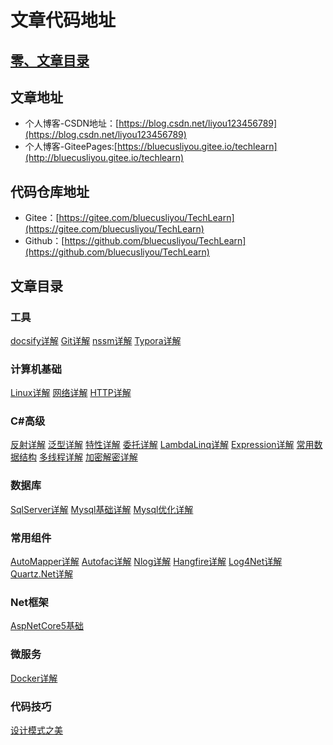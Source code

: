 # 文章代码地址
## [零、文章目录](https://blog.csdn.net/liyou123456789/article/details/119715435)
## 文章地址
- 个人博客-CSDN地址：[https://blog.csdn.net/liyou123456789](https://blog.csdn.net/liyou123456789)
- 个人博客-GiteePages:[https://bluecusliyou.gitee.io/techlearn](http://bluecusliyou.gitee.io/techlearn)
## 代码仓库地址
- Gitee：[https://gitee.com/bluecusliyou/TechLearn](https://gitee.com/bluecusliyou/TechLearn)
- Github：[https://github.com/bluecusliyou/TechLearn](https://github.com/bluecusliyou/TechLearn)
## 文章目录
### 工具
[docsify详解](https://blog.csdn.net/liyou123456789/article/details/124504727)
[Git详解](https://blog.csdn.net/liyou123456789/article/details/121411053)
[nssm详解](https://blog.csdn.net/liyou123456789/article/details/123094277)
[Typora详解](https://blog.csdn.net/liyou123456789/article/details/122657783)
### 计算机基础
[Linux详解](https://blog.csdn.net/liyou123456789/article/details/121548156)
[网络详解](https://blog.csdn.net/liyou123456789/article/details/122731144)
[HTTP详解](https://blog.csdn.net/liyou123456789/article/details/127138103)
### C#高级
[反射详解](https://blog.csdn.net/liyou123456789/article/details/119548050)
[泛型详解](https://blog.csdn.net/liyou123456789/article/details/119113577)
[特性详解](https://blog.csdn.net/liyou123456789/article/details/119314247)
[委托详解](https://blog.csdn.net/liyou123456789/article/details/119704294)
[LambdaLinq详解](https://blog.csdn.net/liyou123456789/article/details/119853634)
[Expression详解](https://blog.csdn.net/liyou123456789/article/details/119967779)
[常用数据结构](https://blog.csdn.net/liyou123456789/article/details/120070049)
[多线程详解](https://blog.csdn.net/liyou123456789/article/details/120595489)
[加密解密详解](https://blog.csdn.net/liyou123456789/article/details/120609269)
### 数据库
[SqlServer详解](https://blog.csdn.net/liyou123456789/article/details/121217959)
[Mysql基础详解](https://blog.csdn.net/liyou123456789/article/details/126023696)
[Mysql优化详解](https://blog.csdn.net/liyou123456789/article/details/126297268)
### 常用组件
[AutoMapper详解](https://blog.csdn.net/liyou123456789/article/details/125222690)
[Autofac详解](https://blog.csdn.net/liyou123456789/article/details/125331813)
[Nlog详解](https://blog.csdn.net/liyou123456789/article/details/125392815)
[Hangfire详解](https://blog.csdn.net/liyou123456789/article/details/125449302)
[Log4Net详解](https://blog.csdn.net/liyou123456789/article/details/126264613)
[Quartz.Net详解](https://blog.csdn.net/liyou123456789/article/details/126575055)
### Net框架
[AspNetCore5基础](https://blog.csdn.net/liyou123456789/article/details/119714802)
### 微服务
[Docker详解](https://blog.csdn.net/liyou123456789/article/details/122292877)
### 代码技巧
[设计模式之美](https://blog.csdn.net/liyou123456789/article/details/124300895)
